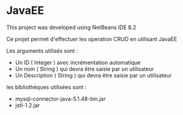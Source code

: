 # JavaEE
This project was developed using NetBeans IDE 8.2 

Ce projet permet d'effectuer les operation CRUD en utilisant JavaEE 
 
  Les arguments utilisés sont :
  
 * Un ID ( Integer ) avec incrémentation automatique
 * Un nom ( String ) qui devra être saisie par un utilisateur
 * Un Description ( String ) qui devra être saisie par un utilisateur 
 
 les bibliothèques utilisées sont :
 
 * mysql-connector-java-5.1.48-bin.jar
 * jstl-1.2.jar
